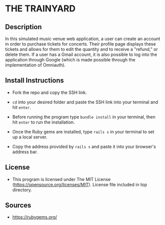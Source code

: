 # THE TRAINYARD

## Description

In this simulated music venue web application, a user can create an account in order to purchase tickets for concerts. Their profile page displays these tickets and allows for them to edit the quantity and to receive a "refund," or delete them. If a user has a Gmail account, it is also possible to log into the application through Google (which is made possible through the implementation of Omniauth).

## Install Instructions

- Fork the repo and copy the SSH link.

- `cd` into your desired folder and paste the SSH link into your terminal and hit `enter`.

- Before running the program type `bundle install` in your terminal, then hit `enter` to run the installation.

- Once the Ruby gems are installed, type `rails s` in your terminal to set up a local server.

- Copy the address provided by `rails s` and paste it into your browser's address bar.

## License

- This program is licensed under The MIT License (https://opensource.org/licenses/MIT). License file included in top directory.

## Sources

- https://rubygems.org/ 